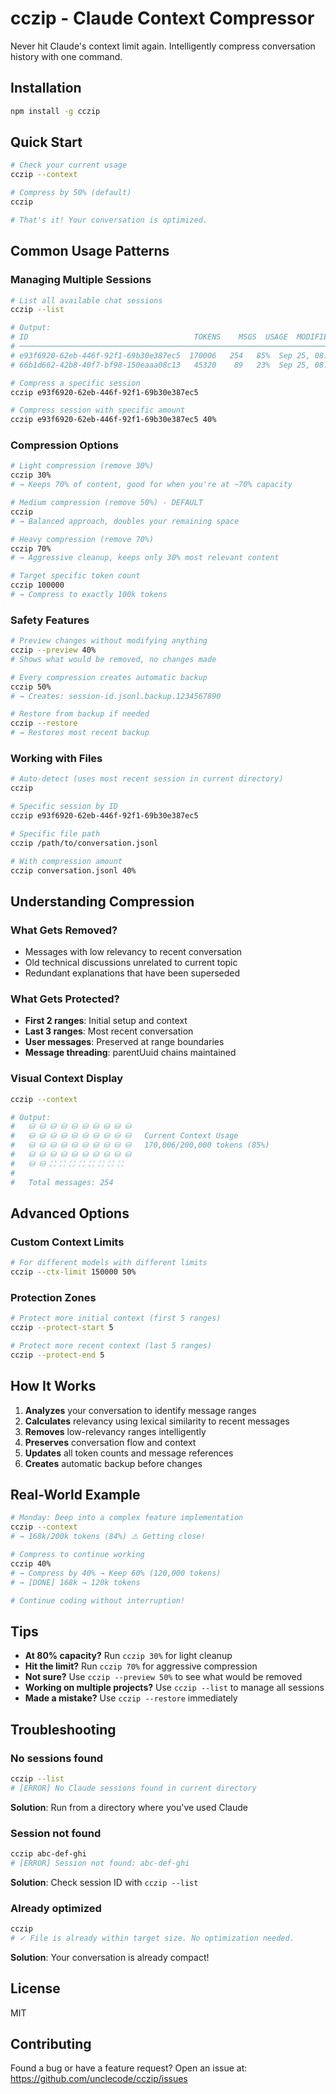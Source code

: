 # cczip - Claude Context Compressor

Never hit Claude's context limit again. Intelligently compress conversation history with one command.

## Installation

```bash
npm install -g cczip
```

## Quick Start

```bash
# Check your current usage
cczip --context

# Compress by 50% (default)
cczip

# That's it! Your conversation is optimized.
```

## Common Usage Patterns

### Managing Multiple Sessions

```bash
# List all available chat sessions
cczip --list

# Output:
# ID                                     TOKENS    MSGS  USAGE  MODIFIED
# ────────────────────────────────────────────────────────────────────────
# e93f6920-62eb-446f-92f1-69b30e387ec5  170006   254   85%  Sep 25, 08:57 PM
# 66b1d662-42b8-40f7-bf98-150eaaa08c13   45320    89   23%  Sep 25, 08:49 PM

# Compress a specific session
cczip e93f6920-62eb-446f-92f1-69b30e387ec5

# Compress session with specific amount
cczip e93f6920-62eb-446f-92f1-69b30e387ec5 40%
```

### Compression Options

```bash
# Light compression (remove 30%)
cczip 30%
# → Keeps 70% of content, good for when you're at ~70% capacity

# Medium compression (remove 50%) - DEFAULT
cczip
# → Balanced approach, doubles your remaining space

# Heavy compression (remove 70%)
cczip 70%
# → Aggressive cleanup, keeps only 30% most relevant content

# Target specific token count
cczip 100000
# → Compress to exactly 100k tokens
```

### Safety Features

```bash
# Preview changes without modifying anything
cczip --preview 40%
# Shows what would be removed, no changes made

# Every compression creates automatic backup
cczip 50%
# → Creates: session-id.jsonl.backup.1234567890

# Restore from backup if needed
cczip --restore
# → Restores most recent backup
```

### Working with Files

```bash
# Auto-detect (uses most recent session in current directory)
cczip

# Specific session by ID
cczip e93f6920-62eb-446f-92f1-69b30e387ec5

# Specific file path
cczip /path/to/conversation.jsonl

# With compression amount
cczip conversation.jsonl 40%
```

## Understanding Compression

### What Gets Removed?
- Messages with low relevancy to recent conversation
- Old technical discussions unrelated to current topic
- Redundant explanations that have been superseded

### What Gets Protected?
- **First 2 ranges**: Initial setup and context
- **Last 3 ranges**: Most recent conversation
- **User messages**: Preserved at range boundaries
- **Message threading**: parentUuid chains maintained

### Visual Context Display

```bash
cczip --context

# Output:
#   ⛁ ⛁ ⛁ ⛁ ⛁ ⛁ ⛁ ⛁ ⛁ ⛁
#   ⛁ ⛁ ⛁ ⛁ ⛁ ⛁ ⛁ ⛁ ⛁ ⛁   Current Context Usage
#   ⛁ ⛁ ⛁ ⛁ ⛁ ⛁ ⛁ ⛁ ⛁ ⛁   170,006/200,000 tokens (85%)
#   ⛁ ⛁ ⛁ ⛁ ⛁ ⛁ ⛁ ⛁ ⛁ ⛁
#   ⛁ ⛁ ⛶ ⛶ ⛶ ⛶ ⛶ ⛶ ⛶ ⛶
#
#   Total messages: 254
```

## Advanced Options

### Custom Context Limits

```bash
# For different models with different limits
cczip --ctx-limit 150000 50%
```

### Protection Zones

```bash
# Protect more initial context (first 5 ranges)
cczip --protect-start 5

# Protect more recent context (last 5 ranges)
cczip --protect-end 5
```

## How It Works

1. **Analyzes** your conversation to identify message ranges
2. **Calculates** relevancy using lexical similarity to recent messages
3. **Removes** low-relevancy ranges intelligently
4. **Preserves** conversation flow and context
5. **Updates** all token counts and message references
6. **Creates** automatic backup before changes

## Real-World Example

```bash
# Monday: Deep into a complex feature implementation
cczip --context
# → 168k/200k tokens (84%) ⚠️ Getting close!

# Compress to continue working
cczip 40%
# → Compress by 40% → Keep 60% (120,000 tokens)
# → [DONE] 168k → 120k tokens

# Continue coding without interruption!
```

## Tips

- **At 80% capacity?** Run `cczip 30%` for light cleanup
- **Hit the limit?** Run `cczip 70%` for aggressive compression
- **Not sure?** Use `cczip --preview 50%` to see what would be removed
- **Working on multiple projects?** Use `cczip --list` to manage all sessions
- **Made a mistake?** Use `cczip --restore` immediately

## Troubleshooting

### No sessions found
```bash
cczip --list
# [ERROR] No Claude sessions found in current directory
```
**Solution**: Run from a directory where you've used Claude

### Session not found
```bash
cczip abc-def-ghi
# [ERROR] Session not found: abc-def-ghi
```
**Solution**: Check session ID with `cczip --list`

### Already optimized
```bash
cczip
# ✓ File is already within target size. No optimization needed.
```
**Solution**: Your conversation is already compact!

## License

MIT

## Contributing

Found a bug or have a feature request? Open an issue at:
https://github.com/unclecode/cczip/issues